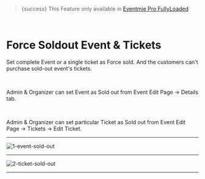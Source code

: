 > {success} This Feature only available in [Eventmie Pro FullyLoaded](https://classiebit.com/eventmie-pro-fullyloaded)

<br>

# Force Soldout Event & Tickets

Set complete Event or a single ticket as Force sold. And the customers can't purchase sold-out event's tickets.

<br>

Admin & Organizer can set Event as Sold out from Event Edit Page -> Details tab.

<br>

Admin & Organizer can set particular Ticket as Sold out from Event Edit Page -> Tickets -> Edit Ticket.

---

![1-event-sold-out](/images/v2/EventmieProFullyLoadedV2.0/1-event-sold-out.webp "1-event-sold-out")

---

![2-ticket-sold-out](/images/v2/EventmieProFullyLoadedV2.0/2-ticket-sold-out.webp "2-ticket-sold-out")

---
